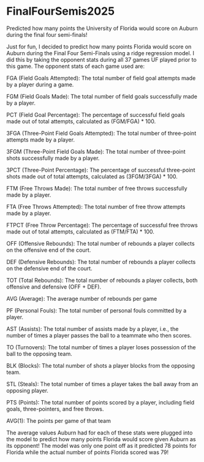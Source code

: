 # FinalFourSemis2025

Predicted how many points the University of Florida would score on Auburn during the final four semi-finals!

Just for fun, I decided to predict how many points Florida would score on Auburn during the Final Four Semi-Finals using a ridge regression model. I did this by taking the opponent stats during all 37 games UF played prior to this game. The opponent stats of each game used are:

FGA (Field Goals Attempted): The total number of field goal attempts made by a player during a game.

FGM (Field Goals Made): The total number of field goals successfully made by a player.

PCT (Field Goal Percentage): The percentage of successful field goals made out of total attempts, calculated as (FGM/FGA) * 100.

3FGA (Three-Point Field Goals Attempted): The total number of three-point attempts made by a player.

3FGM (Three-Point Field Goals Made): The total number of three-point shots successfully made by a player.

3PCT (Three-Point Percentage): The percentage of successful three-point shots made out of total attempts, calculated as (3FGM/3FGA) * 100.

FTM (Free Throws Made): The total number of free throws successfully made by a player.

FTA (Free Throws Attempted): The total number of free throw attempts made by a player.

FTPCT (Free Throw Percentage): The percentage of successful free throws made out of total attempts, calculated as (FTM/FTA) * 100.

OFF (Offensive Rebounds): The total number of rebounds a player collects on the offensive end of the court.

DEF (Defensive Rebounds): The total number of rebounds a player collects on the defensive end of the court.

TOT (Total Rebounds): The total number of rebounds a player collects, both offensive and defensive (OFF + DEF).

AVG (Average): The average number of rebounds per game

PF (Personal Fouls): The total number of personal fouls committed by a player.

AST (Assists): The total number of assists made by a player, i.e., the number of times a player passes the ball to a teammate who then scores.

TO (Turnovers): The total number of times a player loses possession of the ball to the opposing team.

BLK (Blocks): The total number of shots a player blocks from the opposing team.

STL (Steals): The total number of times a player takes the ball away from an opposing player.

PTS (Points): The total number of points scored by a player, including field goals, three-pointers, and free throws.

AVG(1): The points per game of that team

The average values Auburn had for each of these stats were plugged into the model to predict how many points Florida would score given Auburn as its opponent!
The model was only one point off as it predicted 78 points for Florida while the actual number of points Florida scored was 79!
